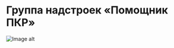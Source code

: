 # Группа надстроек «Помощник ПКР»
![Image alt](https://github.com/akolodka/VBA/resources/raw/master/helper_ribbonMenu.jpg)
